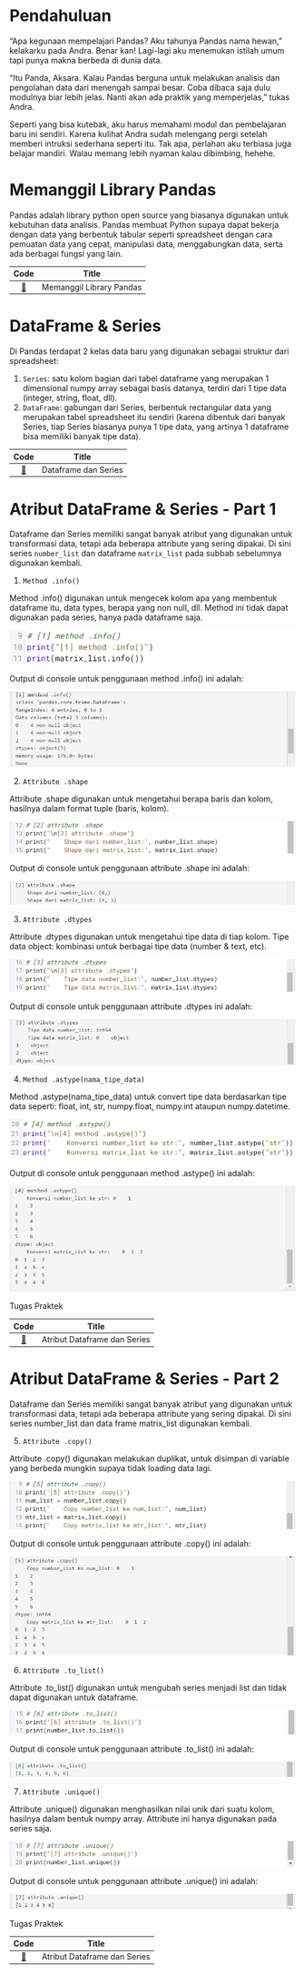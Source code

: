 # Pendahuluan
“Apa kegunaan mempelajari Pandas? Aku tahunya Pandas nama hewan,” kelakarku pada Andra. Benar kan! Lagi-lagi aku menemukan istilah umum tapi punya makna berbeda di dunia data.

“Itu Panda, Aksara. Kalau Pandas berguna untuk melakukan analisis dan pengolahan data dari menengah sampai besar. Coba dibaca saja dulu modulnya biar lebih jelas. Nanti akan ada praktik yang memperjelas,” tukas Andra.

Seperti yang bisa kutebak, aku harus memahami modul dan pembelajaran baru ini sendiri. Karena kulihat Andra sudah melengang pergi setelah memberi intruksi sederhana seperti itu. Tak apa, perlahan aku terbiasa juga belajar mandiri. Walau memang lebih nyaman kalau dibimbing, hehehe.

# Memanggil Library Pandas
Pandas adalah library python open source yang biasanya digunakan untuk kebutuhan data analisis. Pandas membuat Python supaya dapat bekerja dengan data yang berbentuk tabular seperti spreadsheet dengan cara pemuatan data yang cepat, manipulasi data, menggabungkan data, serta ada berbagai fungsi yang lain.

| Code  |               Title              	|
|:----:	|:--------------------------------:	|
| [📜](https://github.com/bayubagusbagaswara/dqlab-data-engineer/blob/master/6-Data%20Manipulation%20with%20Pandas%20-%20Part%201/1-Introduction%20to%20Pandas/1-memanggil-library-pandas.py) | Memanggil Library Pandas |

# DataFrame & Series
Di Pandas terdapat 2 kelas data baru yang digunakan sebagai struktur dari spreadsheet:

1. `Series`: satu kolom bagian dari tabel dataframe yang merupakan 1 dimensional numpy array sebagai basis datanya, terdiri dari 1 tipe data (integer, string, float, dll).
2. `DataFrame`: gabungan dari Series, berbentuk rectangular data yang merupakan tabel spreadsheet itu sendiri (karena dibentuk dari banyak Series, tiap Series biasanya punya 1 tipe data, yang artinya 1 dataframe bisa memiliki banyak tipe data).

| Code  |               Title              	|
|:----:	|:--------------------------------:	|
| [📜](https://github.com/bayubagusbagaswara/dqlab-data-engineer/blob/master/6-Data%20Manipulation%20with%20Pandas%20-%20Part%201/1-Introduction%20to%20Pandas/2-dataframe-dan-series.py) | Dataframe dan Series |


# Atribut DataFrame & Series - Part 1

Dataframe dan Series memiliki sangat banyak atribut yang digunakan untuk transformasi data, tetapi ada beberapa attribute yang sering dipakai. Di sini series `number_list` dan dataframe `matrix_list` pada subbab sebelumnya digunakan kembali.

1. `Method .info()`

Method .info() digunakan untuk mengecek kolom apa yang membentuk dataframe itu, data types, berapa yang non null, dll. Method ini tidak dapat digunakan pada series, hanya pada dataframe saja.

![Method_Info](img/method-info.png)

Output di console untuk penggunaan method .info() ini adalah:

![Hasil_method_info](img/hasil-method-info.png)

2. `Attribute .shape`

Attribute .shape digunakan untuk mengetahui berapa baris dan kolom, hasilnya dalam format tuple (baris, kolom).

![Shape](img/shape.png)

Output di console untuk penggunaan attribute .shape ini adalah:

![Hasil_Shape](img/hasil-shape.png)

3. `Attribute .dtypes`

Attribute .dtypes digunakan untuk mengetahui tipe data di tiap kolom. Tipe data object: kombinasi untuk berbagai tipe data (number & text, etc).

![Dtypes](img/dtypes.png)

Output di console untuk penggunaan attribute .dtypes ini adalah:

![Hasil_dtypes](img/hasil-dtypes.png)

4. `Method .astype(nama_tipe_data)`

Method .astype(nama_tipe_data) untuk convert tipe data berdasarkan tipe data seperti: float, int, str, numpy.float, numpy.int ataupun numpy.datetime.

![Astype](img/astype.png)

Output di console untuk penggunaan method .astype() ini adalah:

![Hasil_astype](img/hasil-astype.png)

Tugas Praktek

| Code  |               Title              	|
|:----:	|:--------------------------------:	|
| [📜](https://github.com/bayubagusbagaswara/dqlab-data-engineer/blob/master/6-Data%20Manipulation%20with%20Pandas%20-%20Part%201/1-Introduction%20to%20Pandas/3-Atribut-DataFrame-%26-Series-Part1.py) | Atribut Dataframe dan Series |

# Atribut DataFrame & Series - Part 2
Dataframe dan Series memiliki sangat banyak atribut yang digunakan untuk transformasi data, tetapi ada beberapa attribute yang sering dipakai. Di sini series number_list dan data frame matrix_list digunakan kembali.

5. `Attribute .copy()`

Attribute .copy() digunakan melakukan duplikat, untuk disimpan di variable yang berbeda mungkin supaya tidak loading data lagi.

![Copy](img/copy.png)

Output di console untuk penggunaan attribute .copy() ini adalah:

![Hasil_copy](img/hasil-copy.png)

6. `Attribute .to_list()`

Attribute .to_list() digunakan untuk mengubah series menjadi list dan tidak dapat digunakan untuk dataframe.

![To_list](img/to-list.png)

Output di console untuk penggunaan attribute .to_list() ini adalah:

![Hasil_to_list](img/hasil-to-list.png)

7. `Attribute .unique()`

Attribute .unique() digunakan menghasilkan nilai unik dari suatu kolom, hasilnya dalam bentuk numpy array. Attribute ini hanya digunakan pada series saja.

![Unique](img/unique.png)

Output di console untuk penggunaan attribute .unique() ini adalah:

![Hasil_unique](img/hasil-unique.png)

Tugas Praktek

| Code  |               Title              	|
|:----:	|:--------------------------------:	|
| [📜](https://github.com/bayubagusbagaswara/dqlab-data-engineer/blob/master/6-Data%20Manipulation%20with%20Pandas%20-%20Part%201/1-Introduction%20to%20Pandas/4-Atribut-DataFrame-%26-Series-Part2.py) | Atribut Dataframe dan Series |
